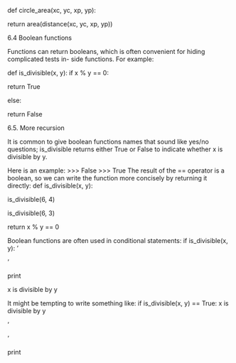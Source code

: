 def circle_area(xc, yc, xp, yp):

return area(distance(xc, yc, xp, yp))

6.4 Boolean functions

Functions can return booleans, which is often convenient for hiding complicated tests in- side functions. For example:

def is_divisible(x, y): if x % y == 0:

return True

else:

return False

6.5. More recursion

It is common to give boolean functions names that sound like yes/no questions; is_divisible returns either True or False to indicate whether x is divisible by y.

Here is an example: >>> False >>> True The result of the == operator is a boolean, so we can write the function more concisely by returning it directly: def is_divisible(x, y):

is_divisible(6, 4)

is_divisible(6, 3)

return x % y == 0

Boolean functions are often used in conditional statements: if is_divisible(x, y): ’

’

print

x is divisible by y

It might be tempting to write something like: if is_divisible(x, y) == True: x is divisible by y

’

’

print